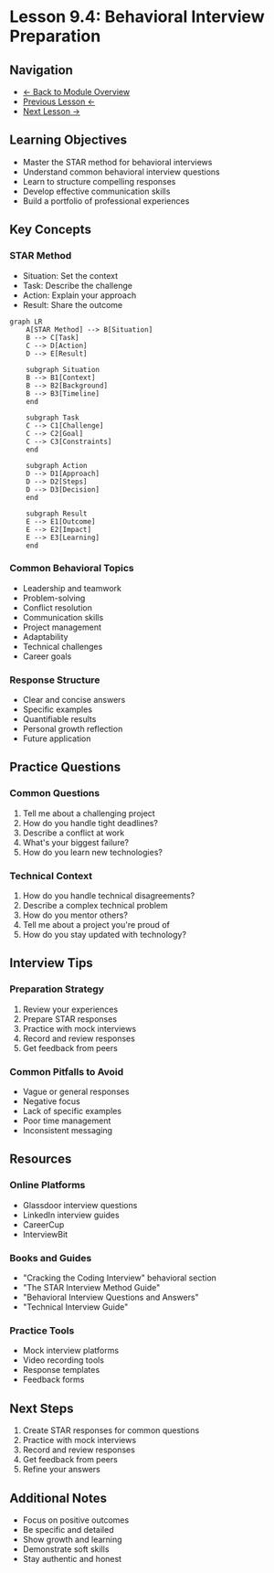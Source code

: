 # Lesson 9.4: Behavioral Interview Preparation

## Navigation
- [← Back to Module Overview](./README.md)
- [Previous Lesson ←](./9.3-system-design-interviews.md)
- [Next Lesson →](./9.5-communication-skills.md)

## Learning Objectives

- Master the STAR method for behavioral interviews
- Understand common behavioral interview questions
- Learn to structure compelling responses
- Develop effective communication skills
- Build a portfolio of professional experiences

## Key Concepts

### STAR Method
- Situation: Set the context
- Task: Describe the challenge
- Action: Explain your approach
- Result: Share the outcome

```mermaid
graph LR
    A[STAR Method] --> B[Situation]
    B --> C[Task]
    C --> D[Action]
    D --> E[Result]
    
    subgraph Situation
    B --> B1[Context]
    B --> B2[Background]
    B --> B3[Timeline]
    end
    
    subgraph Task
    C --> C1[Challenge]
    C --> C2[Goal]
    C --> C3[Constraints]
    end
    
    subgraph Action
    D --> D1[Approach]
    D --> D2[Steps]
    D --> D3[Decision]
    end
    
    subgraph Result
    E --> E1[Outcome]
    E --> E2[Impact]
    E --> E3[Learning]
    end
```

### Common Behavioral Topics
- Leadership and teamwork
- Problem-solving
- Conflict resolution
- Communication skills
- Project management
- Adaptability
- Technical challenges
- Career goals

### Response Structure
- Clear and concise answers
- Specific examples
- Quantifiable results
- Personal growth reflection
- Future application

## Practice Questions

### Common Questions
1. Tell me about a challenging project
2. How do you handle tight deadlines?
3. Describe a conflict at work
4. What's your biggest failure?
5. How do you learn new technologies?

### Technical Context
1. How do you handle technical disagreements?
2. Describe a complex technical problem
3. How do you mentor others?
4. Tell me about a project you're proud of
5. How do you stay updated with technology?

## Interview Tips

### Preparation Strategy
1. Review your experiences
2. Prepare STAR responses
3. Practice with mock interviews
4. Record and review responses
5. Get feedback from peers

### Common Pitfalls to Avoid
- Vague or general responses
- Negative focus
- Lack of specific examples
- Poor time management
- Inconsistent messaging

## Resources

### Online Platforms
- Glassdoor interview questions
- LinkedIn interview guides
- CareerCup
- InterviewBit

### Books and Guides
- "Cracking the Coding Interview" behavioral section
- "The STAR Interview Method Guide"
- "Behavioral Interview Questions and Answers"
- "Technical Interview Guide"

### Practice Tools
- Mock interview platforms
- Video recording tools
- Response templates
- Feedback forms

## Next Steps

1. Create STAR responses for common questions
2. Practice with mock interviews
3. Record and review responses
4. Get feedback from peers
5. Refine your answers

## Additional Notes

- Focus on positive outcomes
- Be specific and detailed
- Show growth and learning
- Demonstrate soft skills
- Stay authentic and honest 